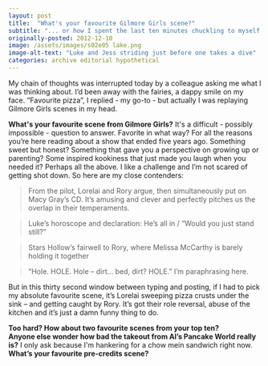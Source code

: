 ```yaml
---
layout: post
title:  "What's your favourite Gilmore Girls scene?"
subtitle: "... or how I spent the last ten minutes chuckling to myself."
originally-posted: 2012-12-10
image: /assets/images/s02e05 lake.png
image-alt-text: "Luke and Jess striding just before one takes a dive"
categories: archive editorial hypothetical
---
```

My chain of thoughts was interrupted today by a colleague asking me what I was thinking about.  I’d been away with the fairies, a dappy smile on my face.  ”Favourite pizza”, I replied - my go-to - but actually I was replaying Gilmore Girls scenes in my head.

__What's your favourite scene from Gilmore Girls?__  It's a difficult - possibly impossible - question to answer.  Favorite in what way?  For all the reasons you’re here reading about a show that ended five years ago.  Something sweet but honest?  Something that gave you a perspective on growing up or parenting?  Some inspired kookiness that just made you laugh when you needed it?  Perhaps all the above.  I like a challenge and I’m not scared of getting shot down.  So here are my close contenders:

> From the pilot, Lorelai and Rory argue, then simultaneously put on Macy Gray’s CD.  It’s amusing and clever and perfectly pitches us the overlap in their temperaments.

> Luke’s horoscope and declaration: He’s all in / “Would you just stand still?”

> Stars Hollow’s fairwell to Rory, where Melissa McCarthy is barely holding it together

> “Hole. HOLE. Hole – dirt… bed, dirt? HOLE.” I’m paraphrasing here.

But in this thirty second window between typing and posting, if I had to pick my absolute favourite scene, it’s Lorelai sweeping pizza crusts under the sink – and getting caught by Rory.  It’s got their role reversal, abuse of the kitchen and it’s just a damn funny thing to do.

__Too hard? How about two favourite scenes from your top ten?__  
__Anyone else wonder how bad the takeout from Al’s Pancake World really is?__  I only ask because I'm hankering for a chow mein sandwich right now.  
__What’s your favourite pre-credits scene?__
